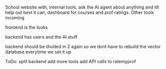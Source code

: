 School website with, internal tools, ask the AI agent about anything and itll help out best it can, dashboard for courses and prof ratings. Other tools incoming

frontend is the looks

backend has users and the AI stuff

backend should be divided in 2 again so we dont have to rebuild the vector database everytime we set it up


ToDo:
split backend
add more tools
add API calls to ratemyprof
